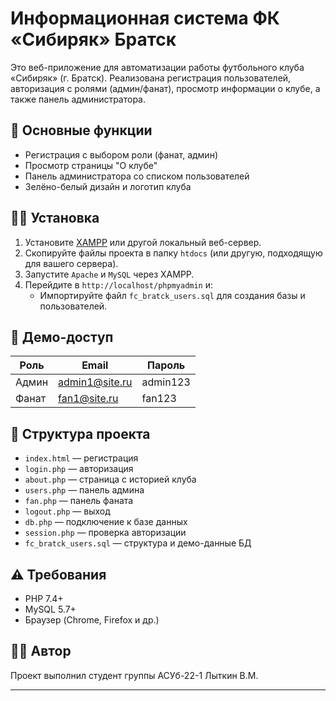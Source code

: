 # Информационная система ФК «Сибиряк» Братск

Это веб-приложение для автоматизации работы футбольного клуба «Сибиряк» (г. Братск). Реализована регистрация пользователей, авторизация с ролями (админ/фанат), просмотр информации о клубе, а также панель администратора.

## 📌 Основные функции

- Регистрация с выбором роли (фанат, админ)
- Просмотр страницы "О клубе"
- Панель администратора со списком пользователей
- Зелёно-белый дизайн и логотип клуба

## 🧑‍💻 Установка

1. Установите [XAMPP](https://www.apachefriends.org/index.html) или другой локальный веб-сервер.
2. Скопируйте файлы проекта в папку `htdocs` (или другую, подходящую для вашего сервера).
3. Запустите `Apache` и `MySQL` через XAMPP.
4. Перейдите в `http://localhost/phpmyadmin` и:
   - Импортируйте файл `fc_bratck_users.sql` для создания базы и пользователей.

## 👥 Демо-доступ

| Роль   | Email             | Пароль     |
|--------|-------------------|------------|
| Админ  | admin1@site.ru    | admin123   |
| Фанат  | fan1@site.ru      | fan123     |

## 📂 Структура проекта

- `index.html` — регистрация
- `login.php` — авторизация
- `about.php` — страница с историей клуба
- `users.php` — панель админа
- `fan.php` — панель фаната
- `logout.php` — выход
- `db.php` — подключение к базе данных
- `session.php` — проверка авторизации
- `fc_bratck_users.sql` — структура и демо-данные БД

## ⚠️ Требования

- PHP 7.4+
- MySQL 5.7+
- Браузер (Chrome, Firefox и др.)

## 🧑‍🏫 Автор

Проект выполнил студент группы АСУб-22-1 Лыткин В.М.  

---

